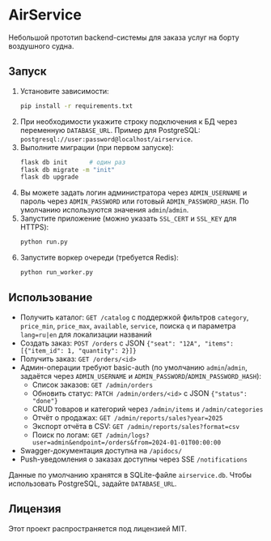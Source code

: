 # AirService

Небольшой прототип backend-системы для заказа услуг на борту воздушного судна.

## Запуск

1. Установите зависимости:
   ```bash
   pip install -r requirements.txt
   ```
2. При необходимости укажите строку подключения к БД через переменную `DATABASE_URL`.
   Пример для PostgreSQL:
   `postgresql://user:password@localhost/airservice`.
3. Выполните миграции (при первом запуске):
   ```bash
   flask db init      # один раз
   flask db migrate -m "init"
   flask db upgrade
   ```
4. Вы можете задать логин администратора через `ADMIN_USERNAME` и пароль
   через `ADMIN_PASSWORD` или готовый `ADMIN_PASSWORD_HASH`.
   По умолчанию используются значения `admin`/`admin`.
5. Запустите приложение (можно указать `SSL_CERT` и `SSL_KEY` для HTTPS):
   ```bash
   python run.py
   ```
6. Запустите воркер очереди (требуется Redis):
   ```bash
   python run_worker.py
   ```

## Использование

- Получить каталог: `GET /catalog` с поддержкой фильтров `category`, `price_min`, `price_max`, `available`, `service`, поиска `q` и параметра `lang=ru|en` для локализации названий
- Создать заказ: `POST /orders` c JSON `{"seat": "12A", "items": [{"item_id": 1, "quantity": 2}]}`
- Получить заказ: `GET /orders/<id>`
- Админ-операции требуют basic-auth (по умолчанию `admin`/`admin`,
  задаётся через `ADMIN_USERNAME` и `ADMIN_PASSWORD`/`ADMIN_PASSWORD_HASH`):
  - Список заказов: `GET /admin/orders`
  - Обновить статус: `PATCH /admin/orders/<id>` с JSON `{"status": "done"}`
  - CRUD товаров и категорий через `/admin/items` и `/admin/categories`
  - Отчёт о продажах: `GET /admin/reports/sales?year=2025`
  - Экспорт отчёта в CSV: `GET /admin/reports/sales?format=csv`
  - Поиск по логам: `GET /admin/logs?user=admin&endpoint=/orders&from=2024-01-01T00:00:00`
- Swagger-документация доступна на `/apidocs/`
- Push-уведомления о заказах доступны через SSE `/notifications`

Данные по умолчанию хранятся в SQLite-файле `airservice.db`. Чтобы использовать PostgreSQL, задайте `DATABASE_URL`.

## Лицензия

Этот проект распространяется под лицензией MIT.
